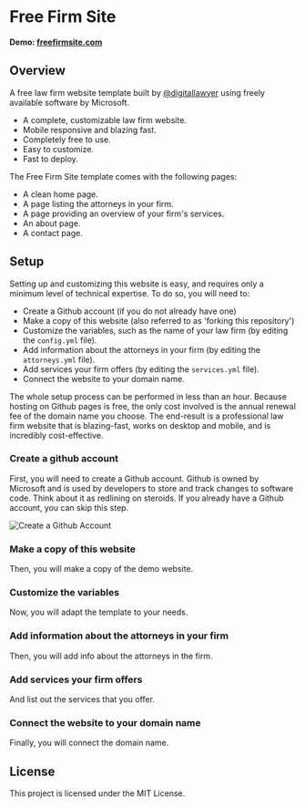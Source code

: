 # Free Firm Site

**Demo: [freefirmsite.com](https://www.freefirmsite.com)**

## Overview

A free law firm website template built by [@digitallawyer](https://www.twitter.com/digitallawyer) using freely available software by Microsoft. 

* A complete, customizable law firm website.
* Mobile responsive and blazing fast.
* Completely free to use.
* Easy to customize.
* Fast to deploy.

The Free Firm Site template comes with the following pages:

* A clean home page.
* A page listing the attorneys in your firm.
* A page providing an overview of your firm's services.
* An about page.
* A contact page.

## Setup

Setting up and customizing this website is easy, and requires only a minimum level of technical expertise. To do so, you will need to:

* Create a Github account (if you do not already have one)
* Make a copy of this website (also referred to as 'forking this repository')
* Customize the variables, such as the name of your law firm (by editing the `config.yml` file).
* Add information about the attorneys in your firm (by editing the `attorneys.yml` file).
* Add services your firm offers (by editing the `services.yml` file).
* Connect the website to your domain name.

The whole setup process can be performed in less than an hour. Because hosting on Github pages is free, the only cost involved is the annual renewal fee of the domain name you choose. The end-result is a professional law firm website that is blazing-fast, works on desktop and mobile, and is incredibly cost-effective.

### Create a github account

First, you will need to create a Github account. Github is owned by Microsoft and is used by developers to store and track changes to software code. Think about it as redlining on steroids. If you already have a Github account, you can skip this step.

![Create a Github Account](/assets/images/_readme/rm1,png "Logo Title Text 1")


### Make a copy of this website

Then, you will make a copy of the demo website.

### Customize the variables

Now, you will adapt the template to your needs.

### Add information about the attorneys in your firm

Then, you will add info about the attorneys in the firm.

### Add services your firm offers

And list out the services that you offer.

### Connect the website to your domain name

Finally, you will connect the domain name.

## License

This project is licensed under the MIT License.
